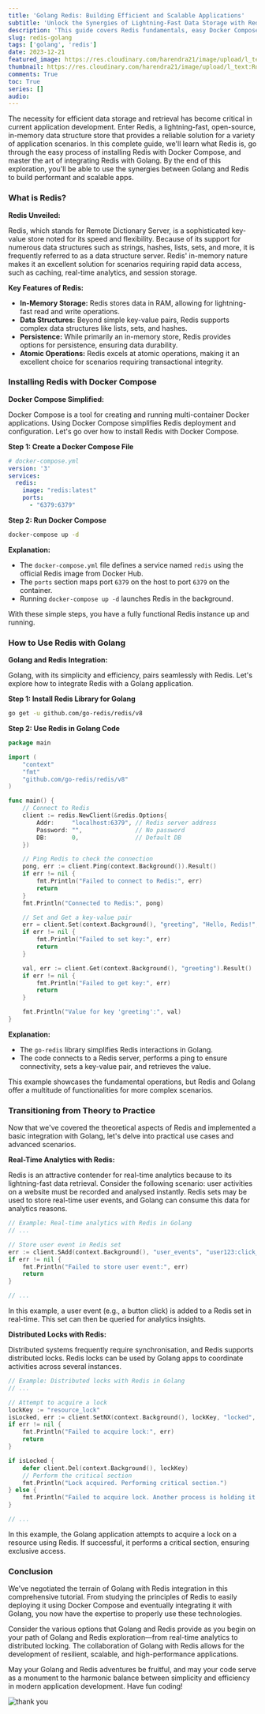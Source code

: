 ```yaml
---
title: 'Golang Redis: Building Efficient and Scalable Applications'
subtitle: 'Unlock the Synergies of Lightning-Fast Data Storage with Redis and Seamless Integration in Golang'
description: 'This guide covers Redis fundamentals, easy Docker Compose installation, and in-depth integration with Golang.'
slug: redis-golang
tags: ['golang', 'redis']
date: 2023-12-21
featured_image: https://res.cloudinary.com/harendra21/image/upload/l_text:Roboto_75_bold:Golang%20Redis,co_rgb:fff/golangwithexample/bg5.png
thumbnail: https://res.cloudinary.com/harendra21/image/upload/l_text:Roboto_75_bold:Golang%20Redis,co_rgb:fff/golangwithexample/bg5.png
comments: True
toc: True
series: []
audio: 
---
```


The necessity for efficient data storage and retrieval has become critical in current application development. Enter Redis, a lightning-fast, open-source, in-memory data structure store that provides a reliable solution for a variety of application scenarios. In this complete guide, we'll learn what Redis is, go through the easy process of installing Redis with Docker Compose, and master the art of integrating Redis with Golang. By the end of this exploration, you'll be able to use the synergies between Golang and Redis to build performant and scalable apps.


### What is Redis?

**Redis Unveiled:**

Redis, which stands for Remote Dictionary Server, is a sophisticated key-value store noted for its speed and flexibility. Because of its support for numerous data structures such as strings, hashes, lists, sets, and more, it is frequently referred to as a data structure server. Redis' in-memory nature makes it an excellent solution for scenarios requiring rapid data access, such as caching, real-time analytics, and session storage.

**Key Features of Redis:**

- **In-Memory Storage:** Redis stores data in RAM, allowing for lightning-fast read and write operations.
- **Data Structures:** Beyond simple key-value pairs, Redis supports complex data structures like lists, sets, and hashes.
- **Persistence:** While primarily an in-memory store, Redis provides options for persistence, ensuring data durability.
- **Atomic Operations:** Redis excels at atomic operations, making it an excellent choice for scenarios requiring transactional integrity.

### Installing Redis with Docker Compose

**Docker Compose Simplified:**

Docker Compose is a tool for creating and running multi-container Docker applications. Using Docker Compose simplifies Redis deployment and configuration. Let's go over how to install Redis with Docker Compose.

**Step 1: Create a Docker Compose File**

```yaml
# docker-compose.yml
version: '3'
services:
  redis:
    image: "redis:latest"
    ports:
      - "6379:6379"
```

**Step 2: Run Docker Compose**

```bash
docker-compose up -d
```

**Explanation:**

- The `docker-compose.yml` file defines a service named `redis` using the official Redis image from Docker Hub.
- The `ports` section maps port `6379` on the host to port `6379` on the container.
- Running `docker-compose up -d` launches Redis in the background.

With these simple steps, you have a fully functional Redis instance up and running.

### How to Use Redis with Golang

**Golang and Redis Integration:**

Golang, with its simplicity and efficiency, pairs seamlessly with Redis. Let's explore how to integrate Redis with a Golang application.

**Step 1: Install Redis Library for Golang**

```bash
go get -u github.com/go-redis/redis/v8
```

**Step 2: Use Redis in Golang Code**

```go
package main

import (
	"context"
	"fmt"
	"github.com/go-redis/redis/v8"
)

func main() {
	// Connect to Redis
	client := redis.NewClient(&redis.Options{
		Addr:     "localhost:6379", // Redis server address
		Password: "",               // No password
		DB:       0,                // Default DB
	})

	// Ping Redis to check the connection
	pong, err := client.Ping(context.Background()).Result()
	if err != nil {
		fmt.Println("Failed to connect to Redis:", err)
		return
	}
	fmt.Println("Connected to Redis:", pong)

	// Set and Get a key-value pair
	err = client.Set(context.Background(), "greeting", "Hello, Redis!", 0).Err()
	if err != nil {
		fmt.Println("Failed to set key:", err)
		return
	}

	val, err := client.Get(context.Background(), "greeting").Result()
	if err != nil {
		fmt.Println("Failed to get key:", err)
		return
	}

	fmt.Println("Value for key 'greeting':", val)
}
```

**Explanation:**

- The `go-redis` library simplifies Redis interactions in Golang.
- The code connects to a Redis server, performs a ping to ensure connectivity, sets a key-value pair, and retrieves the value.

This example showcases the fundamental operations, but Redis and Golang offer a multitude of functionalities for more complex scenarios.

### Transitioning from Theory to Practice

Now that we've covered the theoretical aspects of Redis and implemented a basic integration with Golang, let's delve into practical use cases and advanced scenarios.

**Real-Time Analytics with Redis:**

Redis is an attractive contender for real-time analytics because to its lightning-fast data retrieval. Consider the following scenario: user activities on a website must be recorded and analysed instantly. Redis sets may be used to store real-time user events, and Golang can consume this data for analytics reasons.


```go
// Example: Real-time analytics with Redis in Golang
// ...

// Store user event in Redis set
err := client.SAdd(context.Background(), "user_events", "user123:click_button").Err()
if err != nil {
    fmt.Println("Failed to store user event:", err)
    return
}

// ...
```

In this example, a user event (e.g., a button click) is added to a Redis set in real-time. This set can then be queried for analytics insights.

**Distributed Locks with Redis:**

Distributed systems frequently require synchronisation, and Redis supports distributed locks. Redis locks can be used by Golang apps to coordinate activities across several instances.

```go
// Example: Distributed locks with Redis in Golang
// ...

// Attempt to acquire a lock
lockKey := "resource_lock"
isLocked, err := client.SetNX(context.Background(), lockKey, "locked", 10*time.Second).Result()
if err != nil {
    fmt.Println("Failed to acquire lock:", err)
    return
}

if isLocked {
    defer client.Del(context.Background(), lockKey)
    // Perform the critical section
    fmt.Println("Lock acquired. Performing critical section.")
} else {
    fmt.Println("Failed to acquire lock. Another process is holding it.")
}

// ...
```

In this example, the Golang application attempts to acquire a lock on a resource using Redis. If successful, it performs a critical section, ensuring exclusive access.

### Conclusion

We've negotiated the terrain of Golang with Redis integration in this comprehensive tutorial. From studying the principles of Redis to easily deploying it using Docker Compose and eventually integrating it with Golang, you now have the expertise to properly use these technologies.

Consider the various options that Golang and Redis provide as you begin on your path of Golang and Redis exploration—from real-time analytics to distributed locking. The collaboration of Golang with Redis allows for the development of resilient, scalable, and high-performance applications.

May your Golang and Redis adventures be fruitful, and may your code serve as a monument to the harmonic balance between simplicity and efficiency in modern application development. Have fun coding!



![thank you](https://res.cloudinary.com/harendra21/image/upload/w_500/golangwithexample/blog-2020-04-07-how_to_say_thank_you_in_business_i69dkn.png)
